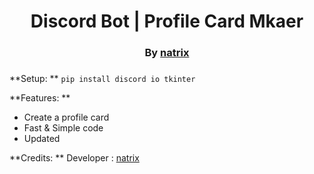 <div align="center"><h1>Discord Bot | Profile Card Mkaer</h1>
<h3>By <a href="https://github.com/natrixdev">natrix</a><h3>
</div>

**Setup: ** 
`pip install discord io tkinter`

**Features: **
- Create a profile card 
- Fast & Simple code 
- Updated 

**Credits: **
Developer : [natrix](https:/github.com/natrixdev) 
